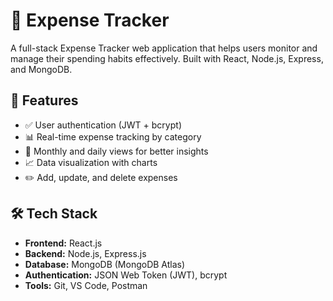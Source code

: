 # 💸 Expense Tracker

A full-stack Expense Tracker web application that helps users monitor and manage their spending habits effectively. Built with React, Node.js, Express, and MongoDB.

## 📌 Features

- ✅ User authentication (JWT + bcrypt)
- 📊 Real-time expense tracking by category
- 📅 Monthly and daily views for better insights
- 📈 Data visualization with charts
- ✏️ Add, update, and delete expenses

## 🛠️ Tech Stack

- **Frontend:** React.js
- **Backend:** Node.js, Express.js
- **Database:** MongoDB (MongoDB Atlas)
- **Authentication:** JSON Web Token (JWT), bcrypt
- **Tools:** Git, VS Code, Postman
